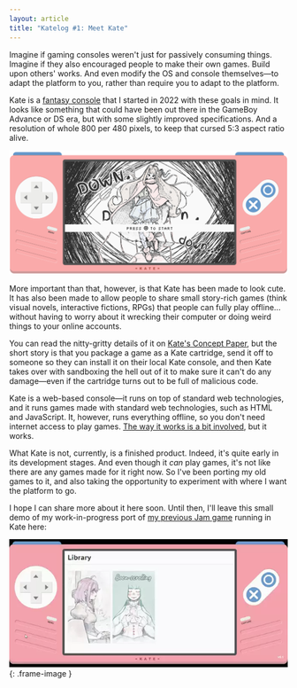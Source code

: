 ```yaml
---
layout: article
title: "Katelog #1: Meet Kate"
---
```


Imagine if gaming consoles weren't just for passively consuming things. Imagine if they also encouraged people to make their own games. Build upon others' works. And even modify the OS and console themselves—to adapt the platform to you, rather than require you to adapt to the platform.

Kate is a [fantasy console][] that I started in 2022 with these goals in mind. It looks like something that could have been out there in the GameBoy Advance or DS era, but with some slightly improved specifications. And a resolution of whole 800 per 480 pixels, to keep that cursed 5:3 aspect ratio alive.

![](/files/2023/02/kate.png)

More important than that, however, is that Kate has been made to look cute. It has also been made to allow people to share small story-rich games (think visual novels, interactive fictions, RPGs) that people can fully play offline... without having to worry about it wrecking their computer or doing weird things to your online accounts.

You can read the nitty-gritty details of it on [Kate's Concept Paper][concept], but the short story is that you package a game as a Kate cartridge, send it off to someone so they can install it on their local Kate console, and then Kate takes over with sandboxing the hell out of it to make sure it can't do any damage—even if the cartridge turns out to be full of malicious code.

Kate is a web-based console—it runs on top of standard web technologies, and it runs games made with standard web technologies, such as HTML and JavaScript. It, however, runs everything offline, so you don't need internet access to play games. [The way it works is a bit involved][runtime], but it works.

What Kate is not, currently, is a finished product. Indeed, it's quite early in its development stages. And even though it _can_ play games, it's not like there are any games made for it right now. So I've been porting my old games to it, and also taking the opportunity to experiment with where I want the platform to go.

I hope I can share more about it here soon. Until then, I'll leave this small demo of my work-in-progress port of [my previous Jam game](https://qteatime.itch.io/the-sound-of-rain) running in Kate here:

![](/files/2023/02/kate-demo.webp)
{: .frame-image }

[fantasy console]: https://en.wikipedia.org/wiki/Fantasy_video_game_console
[concept]: https://github.com/qteatime/kate/blob/main/CONCEPT.md
[runtime]: https://github.com/qteatime/kate#cartridges-and-runtime
